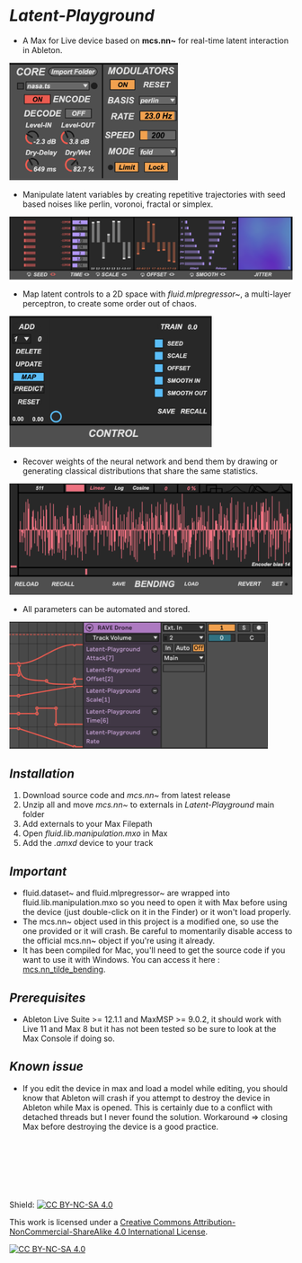 # _Latent-Playground_
- A Max for Live device based on **mcs.nn~** for real-time latent interaction in Ableton.

<img src="/assets/Core.png" width="300">  

- Manipulate latent variables by creating repetitive trajectories with seed based noises like perlin, voronoi, fractal or simplex.

<img src="/assets/Manipulation.png">

- Map latent controls to a 2D space with _fluid.mlpregressor~_, a multi-layer perceptron, to create some order out of chaos.

<img src="/assets/Control.png" width="360">

- Recover weights of the neural network and bend them by drawing or generating classical distributions that share the same statistics.

<img src="/assets/Bending.png" width="600">

- All parameters can be automated and stored. 

<img src="/assets/Automations.png" width="460">


## _Installation_

1. Download source code and _mcs.nn~_ from latest release
2. Unzip all and move _mcs.nn~_ to externals in _Latent-Playground_ main folder
3. Add externals to your Max Filepath
4. Open _fluid.lib.manipulation.mxo_ in Max 
5. Add the _.amxd_ device to your track


## _Important_ 
- fluid.dataset~ and fluid.mlpregressor~ are wrapped into fluid.lib.manipulation.mxo so you need to open it with Max before using the device (just double-click on it in the Finder) or it won't load properly. 
- The mcs.nn~ object used in this project is a modified one, so use the one provided or it will crash. Be careful to momentarily disable access to the official mcs.nn~ object if you're using it already. 
- It has been compiled for Mac, you'll need to get the source code if you want to use it with Windows. You can access it here : [mcs.nn_tilde_bending](https://github.com/LucasBrgt/mcs.nn_tilde_bending_MaxMSP).


## _Prerequisites_
- Ableton Live Suite >= 12.1.1 and MaxMSP >= 9.0.2, it should work with Live 11 and Max 8 but it has not been tested so be sure to look at the Max Console if doing so.

## _Known issue_
- If you edit the device in max and load a model while editing, you should know that Ableton will crash if you attempt to destroy the device in Ableton while Max is opened. This is certainly due to a conflict with detached threads but I never found the solution. Workaround => closing Max before destroying the device is a good practice. 

&nbsp;  
&nbsp;
&nbsp;  
&nbsp;
---

Shield: [![CC BY-NC-SA 4.0][cc-by-nc-sa-shield]][cc-by-nc-sa]

This work is licensed under a
[Creative Commons Attribution-NonCommercial-ShareAlike 4.0 International License][cc-by-nc-sa].

[![CC BY-NC-SA 4.0][cc-by-nc-sa-image]][cc-by-nc-sa]

[cc-by-nc-sa]: http://creativecommons.org/licenses/by-nc-sa/4.0/
[cc-by-nc-sa-image]: https://licensebuttons.net/l/by-nc-sa/4.0/88x31.png
[cc-by-nc-sa-shield]: https://img.shields.io/badge/License-CC%20BY--NC--SA%204.0-lightgrey.svg
